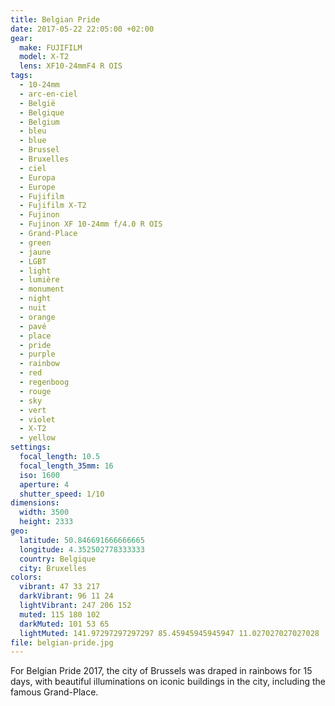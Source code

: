 ```yaml
---
title: Belgian Pride
date: 2017-05-22 22:05:00 +02:00
gear:
  make: FUJIFILM
  model: X-T2
  lens: XF10-24mmF4 R OIS
tags:
  - 10-24mm
  - arc-en-ciel
  - België
  - Belgique
  - Belgium
  - bleu
  - blue
  - Brussel
  - Bruxelles
  - ciel
  - Europa
  - Europe
  - Fujifilm
  - Fujifilm X-T2
  - Fujinon
  - Fujinon XF 10-24mm f/4.0 R OIS
  - Grand-Place
  - green
  - jaune
  - LGBT
  - light
  - lumière
  - monument
  - night
  - nuit
  - orange
  - pavé
  - place
  - pride
  - purple
  - rainbow
  - red
  - regenboog
  - rouge
  - sky
  - vert
  - violet
  - X-T2
  - yellow
settings:
  focal_length: 10.5
  focal_length_35mm: 16
  iso: 1600
  aperture: 4
  shutter_speed: 1/10
dimensions:
  width: 3500
  height: 2333
geo:
  latitude: 50.846691666666665
  longitude: 4.352502778333333
  country: Belgique
  city: Bruxelles
colors:
  vibrant: 47 33 217
  darkVibrant: 96 11 24
  lightVibrant: 247 206 152
  muted: 115 180 102
  darkMuted: 101 53 65
  lightMuted: 141.97297297297297 85.45945945945947 11.027027027027028
file: belgian-pride.jpg
---
```


For Belgian Pride 2017, the city of Brussels was draped in rainbows for 15 days, with beautiful illuminations on iconic buildings in the city, including the famous Grand-Place.
